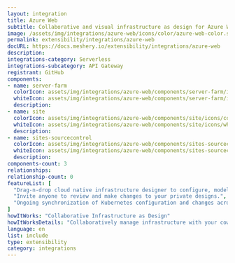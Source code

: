 ```yaml
---
layout: integration
title: Azure Web
subtitle: Collaborative and visual infrastructure as design for Azure Web
image: /assets/img/integrations/azure-web/icons/color/azure-web-color.svg
permalink: extensibility/integrations/azure-web
docURL: https://docs.meshery.io/extensibility/integrations/azure-web
description: 
integrations-category: Serverless
integrations-subcategory: API Gateway
registrant: GitHub
components: 
- name: server-farm
  colorIcon: assets/img/integrations/azure-web/components/server-farm/icons/color/server-farm-color.svg
  whiteIcon: assets/img/integrations/azure-web/components/server-farm/icons/white/server-farm-white.svg
  description: 
- name: site
  colorIcon: assets/img/integrations/azure-web/components/site/icons/color/site-color.svg
  whiteIcon: assets/img/integrations/azure-web/components/site/icons/white/site-white.svg
  description: 
- name: sites-sourcecontrol
  colorIcon: assets/img/integrations/azure-web/components/sites-sourcecontrol/icons/color/sites-sourcecontrol-color.svg
  whiteIcon: assets/img/integrations/azure-web/components/sites-sourcecontrol/icons/white/sites-sourcecontrol-white.svg
  description: 
components-count: 3
relationships: 
relationship-count: 0
featureList: [
  "Drag-n-drop cloud native infrastructure designer to configure, model, and deploy your workloads.",
  "Invite anyone to review and make changes to your private designs.",
  "Ongoing synchronization of Kubernetes configuration and changes across any number of clusters."
]
howItWorks: "Collaborative Infrastructure as Design"
howItWorksDetails: "Collaboratively manage infrastructure with your coworkers synchronously sharing the same designs."
language: en
list: include
type: extensibility
category: integrations
---
```

